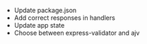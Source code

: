 - Update package.json
- Add correct responses in handlers
- Update app state
- Choose between express-validator and ajv